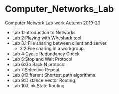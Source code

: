 # Computer_Networks_Lab
Computer Network Lab work Autumn 2019-20

- Lab 1:Introduction to Networks
- Lab 2:Playing with Wireshark tool
- Lab 3.1:File sharing between client and server.
    - 3.2:File sharing in a workgroup.
- Lab 4:Cyclic Redundancy Check
- Lab 5:Stop and Wait Protocol
- Lab 6:Go Back N protocol
- Lab 7:Selective Repeat
- Lab 8:Different Shortest path algorithms.
- Lab 9:Distance Vector Routing
- Lab 10:Link State Routing
